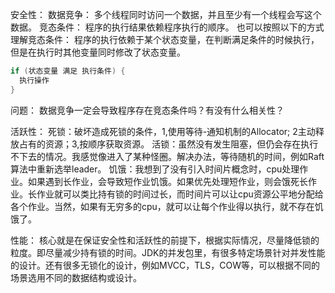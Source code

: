 安全性：
数据竞争： 多个线程同时访问一个数据，并且至少有一个线程会写这个数据。
竞态条件： 程序的执行结果依赖程序执行的顺序。
也可以按照以下的方式理解竞态条件： 程序的执行依赖于某个状态变量，在判断满足条件的时候执行，但是在执行时其他变量同时修改了状态变量。
```java
if (状态变量 满足 执行条件) {
  执行操作
}
```
问题： 数据竞争一定会导致程序存在竞态条件吗？有没有什么相关性？

活跃性：
死锁：破坏造成死锁的条件，1,使用等待-通知机制的Allocator; 2主动释放占有的资源；3,按顺序获取资源。
活锁：虽然没有发生阻塞，但仍会存在执行不下去的情况。我感觉像进入了某种怪圈。解决办法，等待随机的时间，例如Raft算法中重新选举leader。
饥饿：我想到了没有引入时间片概念时，cpu处理作业。如果遇到长作业，会导致短作业饥饿。如果优先处理短作业，则会饿死长作业。长作业就可以类比持有锁的时间过长，而时间片可以让cpu资源公平地分配给各个作业。当然，如果有无穷多的cpu，就可以让每个作业得以执行，就不存在饥饿了。

性能：
核心就是在保证安全性和活跃性的前提下，根据实际情况，尽量降低锁的粒度。即尽量减少持有锁的时间。JDK的并发包里，有很多特定场景针对并发性能的设计。还有很多无锁化的设计，例如MVCC，TLS，COW等，可以根据不同的场景选用不同的数据结构或设计。  

